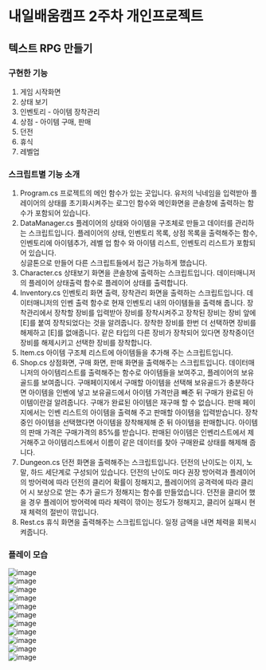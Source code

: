 # 내일배움캠프 2주차 개인프로젝트

## 텍스트 RPG 만들기

### 구현한 기능
  1. 게임 시작화면
  2. 상태 보기
  3. 인벤토리 - 아이템 장착관리
  4. 상점 - 아이템 구매, 판매
  5. 던전
  6. 휴식
  7. 레벨업

### 스크립트별 기능 소개
 1. Program.cs
  프로젝트의 메인 함수가 있는 곳입니다.
  유저의 닉네임을 입력받아 플레이어의 상태를 초기화시켜주는 로그인 함수와 메인화면을 콘솔창에 출력하는 함수가 포함되어 있습니다.<br/>
 2. DataManager.cs
  플레이어의 상태와 아이템을 구조체로 만들고 데이터를 관리하는 스크립트입니다.
  플레이어의 상태, 인벤토리 목록, 상점 목록을 출력해주는 함수, 인벤토리에 아이템추가, 레벨 업 함수 와 아이템 리스트, 인벤토리 리스트가 포함되어 있습니다.  
  싱글톤으로 만들어 다른 스크립트들에서 접근 가능하게 했습니다.<br/>
 3. Character.cs
  상태보기 화면을 콘솔창에 출력하는 스크립트입니다.
  데이터매니저의 플레이어 상태출력 함수로 플레이어 상태를 출력합니다.<br/>
 4. Inventory.cs
  인벤토리 화면 출력, 장착관리 화면을 출력하는 스크립트입니다.
  데이터매니저의 인벤 출력 함수로 현재 인벤토리 내의 아이템들을 출력해 줍니다.
  장착관리에서 장착할 장비를 입력받아 장비를 장착시켜주고 장착된 장비는  장비 앞에 [E]를 붙여 장착되었다는 것을 알려줍니다.
  장착한 장비를 한번 더 선택하면 장비를 해제하고 [E]를 없애줍니다.
  같은 타입의 다른 장비가 장착되어 있다면 장착중이던 장비를 해제시키고 선택한 장비를 장착합니다.<br/>
 5. Item.cs
  아이템 구조체 리스트에 아이템들을 추가해 주는 스크립트입니다.<br/>
 6. Shop.cs
  상점화면, 구매 화면, 판매 화면을 출력해주는 스크립트입니다.
  데이터매니저의 아이템리스트를 출력해주는 함수로 아이템들을 보여주고, 플레이어의 보유골드를 보여줍니다.
  구매페이지에서 구매할 아이템을 선택해 보유골드가 충분하다면 아이템을 인벤에 넣고 보유골드에서 아이템 가격만큼 빼준 뒤 구매가 완료된 아이템이란걸 알려줍니다.
  구매가 완료된 아이템은 재구매 할 수 없습니다.
  판매 페이지에서는 인벤 리스트의 아이템을 출력해 주고 판매할 아이템을 입력받습니다.
  장착중인 아이템을 선택했다면 아이템을 장착해제해 준 뒤 아이템을 판매합니다.
  아이템의 판매 가격은 구매가격의 85%를 받습니다.
  판매된 아이템은 인벤리스트에서 제거해주고 아이템리스트에서 이름이 같은 데이터를 찾아 구매완료 상태를 해제해 줍니다.<br/>  
 7. Dungeon.cs
  던전 화면을 출력해주는 스크립트입니다.
  던전의 난이도는 이지, 노말, 하드 세단계로 구성되어 있습니다.
  던전의 난이도 마다 권장 방어력과 플레이어의 방어력에 따라 던전의 클리어 확률이 정해지고, 플레이어의 공격력에 따라 클리어 시 보상으로 얻는 추가 골드가 정해지는 함수를 만들었습니다.
  던전을 클리어 했을 경우 플레이어 방어력에 따라 체력이 깎이는 정도가 정해지고, 클리어 실패시 현재 체력의 절반이 깎입니다. <br/>  
 8. Rest.cs
  휴식 화면을 출력해주는 스크립트입니다.
  일정 금액을 내면 체력을 회복시켜줍니다.<br/>  

### 플레이 모습
![image](https://github.com/ohdodog/NBC_Project2/assets/91837534/bb382b46-4298-4886-ab07-7e4255d32266)<br/>
![image](https://github.com/ohdodog/NBC_Project2/assets/91837534/7caaca3c-82d7-4818-bc76-5b5b8f828bc4)<br/>
![image](https://github.com/ohdodog/NBC_Project2/assets/91837534/2523cb6d-c87d-4e67-a1d3-d07b582040c4)<br/>
![image](https://github.com/ohdodog/NBC_Project2/assets/91837534/2c2a359e-3453-4ac5-8068-cb02d2a639ef)<br/>
![image](https://github.com/ohdodog/NBC_Project2/assets/91837534/d79c6162-8b77-4c6e-9309-6410794dd977)<br/>
![image](https://github.com/ohdodog/NBC_Project2/assets/91837534/cf9f6eca-9796-4bb8-8567-c8607cf13efe)<br/>
![image](https://github.com/ohdodog/NBC_Project2/assets/91837534/abf3c324-8bdd-42d3-af39-344a4dee1149)<br/>
![image](https://github.com/ohdodog/NBC_Project2/assets/91837534/1743ba49-a6ae-4161-9bb5-8c720130e261)<br/>
![image](https://github.com/ohdodog/NBC_Project2/assets/91837534/2b1342a4-4256-4971-b81d-af3aa3a0bc17)<br/>
![image](https://github.com/ohdodog/NBC_Project2/assets/91837534/3ef20068-ee90-4176-a847-383b7b73be9b)<br/>
![image](https://github.com/ohdodog/NBC_Project2/assets/91837534/42af8019-b2fe-4e32-9871-de00724f2fbf)
